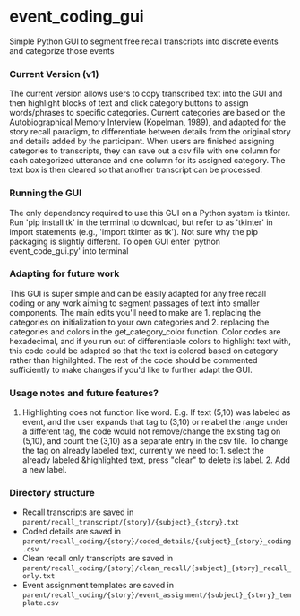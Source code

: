 # event_coding_gui
Simple Python GUI to segment free recall transcripts into discrete events and categorize those events

### Current Version (v1)
The current version allows users to copy transcribed text into the GUI and then highlight blocks of text and click category buttons to assign words/phrases to specific categories. Current categories are based on the Autobiographical Memory Interview (Kopelman, 1989), and adapted for the story recall paradigm, to differentiate between details from the original story and details added by the participant. When users are finished assigning categories to transcripts, they can save out a csv file with one column for each categorized utterance and one column for its assigned category. The text box is then cleared so that another transcript can be processed.

### Running the GUI
The only dependency required to use this GUI on a Python system is tkinter. Run 'pip install tk' in the terminal to download, but refer to as 'tkinter' in import statements (e.g., 'import tkinter as tk'). Not sure why the pip packaging is slightly different. To open GUI enter 'python event_code_gui.py' into terminal

### Adapting for future work
This GUI is super simple and can be easily adapted for any free recall coding or any work aiming to segment passages of text into smaller components. The main edits you'll need to make are 1. replacing the categories on initialization to your own categories and 2. replacing the categories and colors in the get_category_color function. Color codes are hexadecimal, and if you run out of differentiable colors to highlight text with, this code could be adapted so that the text is colored based on category rather than highilghted. The rest of the code should be commented sufficiently to make changes if you'd like to further adapt the GUI. 

### Usage notes and future features?
1. Highlighting does not function like word. E.g. If text (5,10) was labeled as event, and the user expands that tag to (3,10) or relabel the range under a different tag, the code would not remove/change the existing tag on (5,10), and count the (3,10) as a separate entry in the csv file. To change the tag on already labeled text, currently we need to: 1. select the already labeled &highlighted text, press "clear" to delete its label. 2. Add a new label. 

### Directory structure 
- Recall transcripts are saved in ```parent/recall_transcript/{story}/{subject}_{story}.txt```
- Coded details are saved in ```parent/recall_coding/{story}/coded_details/{subject}_{story}_coding.csv```
- Clean recall only transcripts are saved in ```parent/recall_coding/{story}/clean_recall/{subject}_{story}_recall_only.txt```
- Event assignment templates are saved in ```parent/recall_coding/{story}/event_assignment/{subject}_{story}_template.csv```